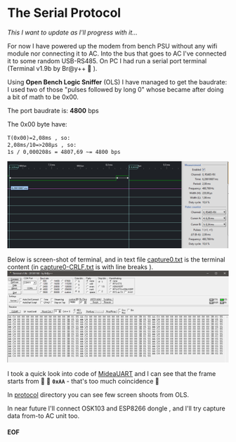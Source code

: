 # The Serial Protocol

*This I want to update as I'll progress with it...*

For now I have powered up the modem from bench PSU without any wifi module nor connecting it to AC. Into the bus that goes to AC I've connected it to some random USB-RS485. On PC I had run a serial port terminal (Terminal v1.9b by Br@y++ :muscle: ).

Using **Open Bench Logic Sniffer** (OLS) I have managed to get the baudrate: I used two of those "pulses followed by long 0" whose became after doing a bit of math to be 0x00.

The port baudrate is: **4800** bps

The 0x00 byte have:
```
T(0x00)=2,08ms , so:
2,08ms/10=>208µs , so:
1s / 0,000208s = 4807,69 ~= 4800 bps
```

![Byte0x00Time](protocol/midea-rs-byte-0x00-time.png)

Below is screen-shot of terminal, and in text file [capture0.txt](protocol/capture0.txt) is the terminal content (in [capture0-CRLF.txt](protocol/capture0-CRLF.txt) is with line breaks ).
![TerminalScreenShot](protocol/Capture0.png)

I took a quick look into code of [MideaUART](https://github.com/dudanov/MideaUART) and I can see that the frame starts from :trumpet: :trumpet: **```0xAA```** - that's too much coincidence :monocle_face: 

In [protocol](protocol/) directory you can see few screen shoots from OLS.

In near future I'll connect OSK103 and ESP8266 dongle , and I'll try capture data from-to AC unit too.



#### EOF